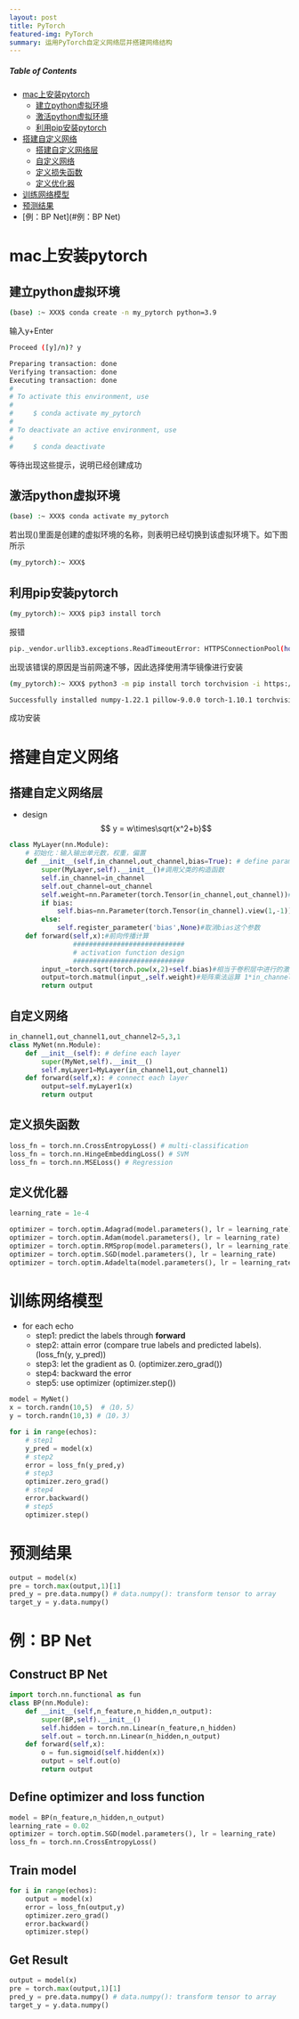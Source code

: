 ```yaml
---
layout: post
title: PyTorch
featured-img: PyTorch
summary: 运用PyTorch自定义网络层并搭建网络结构
---
```

##### Table of Contents  
- [mac上安装pytorch](#mac上安装pytorch)  
    - [建立python虚拟环境](#建立python虚拟环境)
    - [激活python虚拟环境](#激活python虚拟环境)
    - [利用pip安装pytorch](#利用pip安装pytorch)
- [搭建自定义网络](#搭建自定义网络)
    - [搭建自定义网络层](#搭建自定义网络层)
    - [自定义网络](#自定义网络)
    - [定义损失函数](#定义损失函数)
    - [定义优化器](#定义优化器)
- [训练网络模型](#训练网络模型)
- [预测结果](#预测结果)
- [例：BP Net](#例：BP Net)

<a name='mac上安装pytorch'/>

# mac上安装pytorch

<a name='建立python虚拟环境'/>

## 建立python虚拟环境
```bash
(base) :~ XXX$ conda create -n my_pytorch python=3.9
```
输入y+Enter
```bash
Proceed ([y]/n)? y
```
```bash
Preparing transaction: done
Verifying transaction: done
Executing transaction: done
#
# To activate this environment, use
#
#     $ conda activate my_pytorch
#
# To deactivate an active environment, use
#
#     $ conda deactivate
```
等待出现这些提示，说明已经创建成功

<a name='激活python虚拟环境'/>

## 激活python虚拟环境
```bash
(base) :~ XXX$ conda activate my_pytorch
```
若出现()里面是创建的虚拟环境的名称，则表明已经切换到该虚拟环境下。如下图所示
```bash
(my_pytorch):~ XXX$
```

<a name='利用pip安装pytorch'/>

## 利用pip安装pytorch
```bash
(my_pytorch):~ XXX$ pip3 install torch
```

报错
```bash
pip._vendor.urllib3.exceptions.ReadTimeoutError: HTTPSConnectionPool(host='files.pythonhosted.org', port=443): Read timed out.
```

出现该错误的原因是当前网速不够，因此选择使用清华镜像进行安装
```bash
(my_pytorch):~ XXX$ python3 -m pip install torch torchvision -i https://pypi.tuna.tsinghua.edu.cn/simple
```
```bash
Successfully installed numpy-1.22.1 pillow-9.0.0 torch-1.10.1 torchvision-0.11.2 typing-extensions-4.0.1
```
成功安装

<a name='搭建自定义网络'/>

# 搭建自定义网络

<a name='搭建自定义网络层'/>

## 搭建自定义网络层

- design$$ y = w\times\sqrt{x^2+b}$$

```python
class MyLayer(nn.Module):
    # 初始化：输入输出单元数，权重，偏置
    def __init__(self,in_channel,out_channel,bias=True): # define parameters
        super(MyLayer,self).__init__()#调用父类的构造函数
        self.in_channel=in_channel
        self.out_channel=out_channel
        self.weight=nn.Parameter(torch.Tensor(in_channel,out_channel))#随机产生一个in_channel*out_channel的矩阵权重。又由于权重是要不断训练的，需要将其绑定为一个可以训练的参数于是需要使用Parameter
        if bias:
            self.bias=nn.Parameter(torch.Tensor(in_channel).view(1,-1))#注意⚠️这边的b是自定义层中自带的b，而不是神经网络中的卷积核的偏置，因此维数需要和输入单元数一样
        else:
            self.register_parameter('bias',None)#取消bias这个参数
    def forward(self,x):#前向传播计算
				############################
				# activation function design
				############################
        input_=torch.sqrt(torch.pow(x,2)+self.bias)#相当于卷积层中进行的激活
        output=torch.matmul(input_,self.weight)#矩阵乘法运算 1*in_channel in_channel*out_channel
        return output
```

<a name='自定义网络'/>

## 自定义网络

```python
in_channel1,out_channel1,out_channel2=5,3,1
class MyNet(nn.Module):
    def __init__(self): # define each layer
        super(MyNet,self).__init__()
        self.myLayer1=MyLayer(in_channel1,out_channel1)
    def forward(self,x): # connect each layer
        output=self.myLayer1(x)
        return output
```

<a name='定义损失函数'/>

## 定义损失函数

```python
loss_fn = torch.nn.CrossEntropyLoss() # multi-classification
loss_fn = torch.nn.HingeEmbeddingLoss() # SVM
loss_fn = torch.nn.MSELoss() # Regression
```

<a name='定义优化器'/>

## 定义优化器

```python
learning_rate = 1e-4

optimizer = torch.optim.Adagrad(model.parameters(), lr = learning_rate)
optimizer = torch.optim.Adam(model.parameters(), lr = learning_rate)
optimizer = torch.optim.RMSprop(model.parameters(), lr = learning_rate)
optimizer = torch.optim.SGD(model.parameters(), lr = learning_rate)
optimizer = torch.optim.Adadelta(model.parameters(), lr = learning_rate)
```

<a name='训练网络模型'/>

# 训练网络模型

- for each echo
    - step1: predict the labels through **forward**
    - step2: attain error (compare true labels and predicted labels). (loss_fn(y, y_pred))
    - step3: let the gradient as 0. (optimizer.zero_grad())
    - step4: backward the error
    - step5: use optimizer (optimizer.step())

```python
model = MyNet()
x = torch.randn(10,5)  #（10，5）
y = torch.randn(10,3) #（10，3）

for i in range(echos):
    # step1
    y_pred = model(x)
    # step2
    error = loss_fn(y_pred,y)
    # step3
    optimizer.zero_grad()
    # step4
    error.backward()
    # step5
    optimizer.step()
```

<a name='预测结果'/>

# 预测结果

```python
output = model(x)
pre = torch.max(output,1)[1]
pred_y = pre.data.numpy() # data.numpy(): transform tensor to array
target_y = y.data.numpy()
```

<a name='例：BP Net'/>

# 例：BP Net

## Construct BP Net

```python
import torch.nn.functional as fun
class BP(nn.Module):
    def __init__(self,n_feature,n_hidden,n_output):
        super(BP,self).__init__()
        self.hidden = torch.nn.Linear(n_feature,n_hidden)
        self.out = torch.nn.Linear(n_hidden,n_output)
    def forward(self,x):
        o = fun.sigmoid(self.hidden(x))
        output = self.out(o)
        return output
```

## Define optimizer and loss function

```python
model = BP(n_feature,n_hidden,n_output)
learning_rate = 0.02
optimizer = torch.optim.SGD(model.parameters(), lr = learning_rate)
loss_fn = torch.nn.CrossEntropyLoss()
```

## Train model

```python
for i in range(echos):
    output = model(x)
    error = loss_fn(output,y)
    optimizer.zero_grad()
    error.backward()
    optimizer.step()
```

## Get Result

```python
output = model(x)
pre = torch.max(output,1)[1]
pred_y = pre.data.numpy() # data.numpy(): transform tensor to array
target_y = y.data.numpy()
```